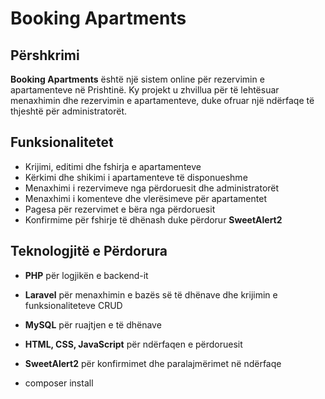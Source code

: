 # Booking Apartments

## Përshkrimi

**Booking Apartments** është një sistem online për rezervimin e apartamenteve në Prishtinë. Ky projekt u zhvillua për të lehtësuar menaxhimin dhe rezervimin e apartamenteve, duke ofruar një ndërfaqe të thjeshtë për administratorët.

## Funksionalitetet

- Krijimi, editimi dhe fshirja e apartamenteve
- Kërkimi dhe shikimi i apartamenteve të disponueshme
- Menaxhimi i rezervimeve nga përdoruesit dhe administratorët
- Menaxhimi i komenteve dhe vlerësimeve për apartamentet
- Pagesa për rezervimet e bëra nga përdoruesit
- Konfirmime për fshirje të dhënash duke përdorur **SweetAlert2**

## Teknologjitë e Përdorura

- **PHP** për logjikën e backend-it
- **Laravel** për menaxhimin e bazës së të dhënave dhe krijimin e funksionaliteteve CRUD
- **MySQL** për ruajtjen e të dhënave
- **HTML, CSS, JavaScript** për ndërfaqen e përdoruesit
- **SweetAlert2** për konfirmimet dhe paralajmërimet në ndërfaqe

- composer install
